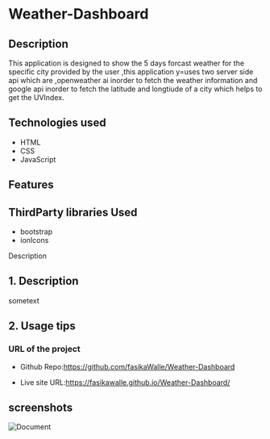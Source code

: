 # Weather-Dashboard

## Description

This application is designed to show the 5 days forcast weather for the specific city provided by the user ,this application y=uses two server side api which are ,openweather ai inorder to fetch the weather information and google api inorder to fetch the latitude and longtiude of a city which helps to get the UVIndex.

## Technologies used

- HTML
- CSS
- JavaScript

## Features

## ThirdParty libraries Used

- bootstrap
- ionIcons

<a name="Tests">Description</a>
## 1. Description

sometext

<a name="Usage"></a>
## 2. Usage tips


### URL of the project

- Github Repo:https://github.com/fasikaWalle/Weather-Dashboard

- Live site URL:https://fasikawalle.github.io/Weather-Dashboard/

## screenshots
![Document](https://user-images.githubusercontent.com/73629983/104972396-46676300-59b7-11eb-94ae-1e1745bddb60.png)
